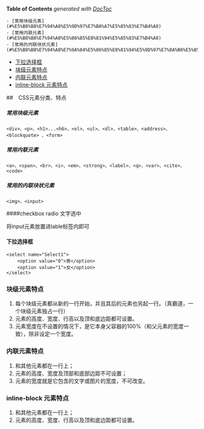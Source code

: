 <!-- START doctoc generated TOC please keep comment here to allow auto update -->
<!-- DON'T EDIT THIS SECTION, INSTEAD RE-RUN doctoc TO UPDATE -->
**Table of Contents**  *generated with [DocToc](https://github.com/thlorenz/doctoc)*

    - [常用块级元素](#%E5%B8%B8%E7%94%A8%E5%9D%97%E7%BA%A7%E5%85%83%E7%B4%A0)
    - [常用内联元素](#%E5%B8%B8%E7%94%A8%E5%86%85%E8%81%94%E5%85%83%E7%B4%A0)
    - [常用的内联块状元素](#%E5%B8%B8%E7%94%A8%E7%9A%84%E5%86%85%E8%81%94%E5%9D%97%E7%8A%B6%E5%85%83%E7%B4%A0)
  - [下拉选择框](#%E4%B8%8B%E6%8B%89%E9%80%89%E6%8B%A9%E6%A1%86)
- [块级元素特点](#%E5%9D%97%E7%BA%A7%E5%85%83%E7%B4%A0%E7%89%B9%E7%82%B9)
- [内联元素特点](#%E5%86%85%E8%81%94%E5%85%83%E7%B4%A0%E7%89%B9%E7%82%B9)
- [inline-block 元素特点](#inline-block-%E5%85%83%E7%B4%A0%E7%89%B9%E7%82%B9)

<!-- END doctoc generated TOC please keep comment here to allow auto update -->

##　CSS元素分类、特点

##### 常用块级元素
~~~
<div>、<p>、<h1>...<h6>、<ol>、<ul>、<dl>、<table>、<address>、<blockquote> 、<form>
~~~

##### 常用内联元素
~~~
<a>、<span>、<br>、<i>、<em>、<strong>、<label>、<q>、<var>、<cite>、<code>
~~~

##### 常用的内联块状元素
~~~
<img>、<input>
~~~

####checkbox radio 文字选中

将input元素放置进lable标签内即可

#### 下拉选择框
~~~
<select name="Select1">
    <option value="0">男</option>
    <option value="1">女</option>
</select>
~~~


### 块级元素特点

1. 每个块级元素都从新的一行开始，并且其后的元素也另起一行。（真霸道，一个块级元素独占一行）
2. 元素的高度、宽度、行高以及顶和底边距都可设置。
3. 元素宽度在不设置的情况下，是它本身父容器的100%（和父元素的宽度一致），除非设定一个宽度。

### 内联元素特点

1. 和其他元素都在一行上；
2. 元素的高度、宽度及顶部和底部边距不可设置；
3. 元素的宽度就是它包含的文字或图片的宽度，不可改变。

### inline-block 元素特点
1. 和其他元素都在一行上；
2. 元素的高度、宽度、行高以及顶和底边距都可设置。

